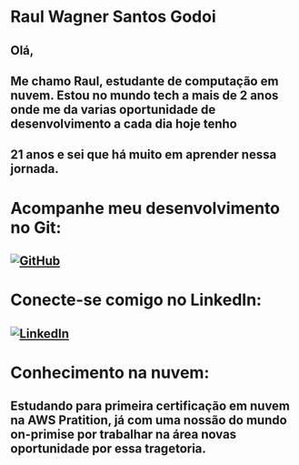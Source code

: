 
#  Raul Wagner Santos Godoi

##  Olá, 
##  Me chamo Raul, estudante de computação em nuvem. Estou no mundo tech a mais de 2 anos onde me da varias oportunidade de desenvolvimento a cada dia hoje tenho
##  21 anos e sei que há muito em aprender nessa jornada.

#  Acompanhe meu desenvolvimento no Git: 
##  [![GitHub](https://img.shields.io/badge/GIT-E44C30?style=for-the-badge&logo=git&logoColor=white)](https://github.com/raulwagner)

#  Conecte-se comigo no LinkedIn:
##  [![LinkedIn](https://img.shields.io/badge/LinkedIn-0077B5?style=for-the-badge&logo=linkedin&logoColor=white)](https://www.linkedin.com/in/raul-w-s-godoi/)

# Conhecimento na nuvem: 
##  Estudando para primeira certificação em nuvem na AWS Pratition, já com uma nossão do mundo on-primise por trabalhar na área novas oportunidade por essa tragetoria.

